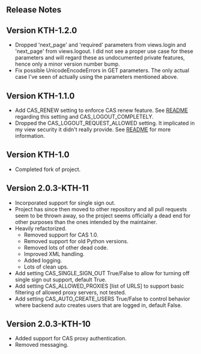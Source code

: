 Release Notes
-------------

## Version KTH-1.2.0

* Dropped 'next_page' and 'required' parameters from views.login and
  'next_page' from views.logout. I did not see a proper use case for these
  parameters and will regard these as undocumented private features,
  hence only a minor version number bump.
* Fix possible UnicodeEncodeErrors in GET parameters. The only actual
  case I've seen of actually using the parameters mentioned above.

## Version KTH-1.1.0

* Add CAS_RENEW setting to enforce CAS renew feature. See [README](./README.md)
  regarding this setting and CAS_LOGOUT_COMPLETELY.
* Dropped the CAS_LOGOUT_REQUEST_ALLOWED setting. It implicated in my view 
  security it didn't really provide. See [README](./README.md) for more information.

## Version KTH-1.0
 
* Completed fork of project.

## Version 2.0.3-KTH-11

* Incorporated support for single sign out. 
* Project has since then moved to other repository and all pull requests 
  seem to be thrown away, so the project seems officially a dead end 
  for other purposes than the ones intended by the maintainer.
* Heavily refactorized.
  * Removed support for CAS 1.0.
  * Removed support for old Python versions.
  * Removed lots of other dead code.
  * Improved XML handling.
  * Added logging.
  * Lots of clean ups.
* Add setting CAS_SINGLE_SIGN_OUT True/False to allow for turning 
  off single sign out support, default True.
* Add setting CAS_ALLOWED_PROXIES [list of URLS] to support basic 
  filtering of allowed proxy servers, not tested.
* Add setting CAS_AUTO_CREATE_USERS True/False to control behavior
  where backend auto creates users that are logged in, default False.

## Version 2.0.3-KTH-10
 
* Added support for CAS proxy authentication.
* Removed messaging.
